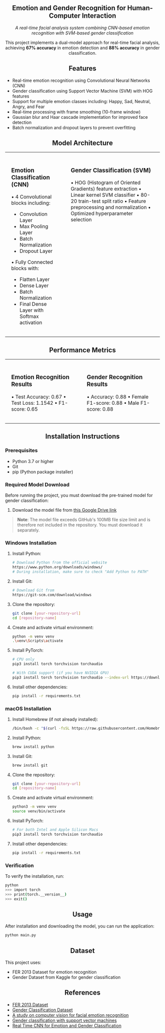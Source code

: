 <h2 align="center">Emotion and Gender Recognition for Human-Computer Interaction</h2>

<p align="center"><i>A real-time facial analysis system combining CNN-based emotion recognition with SVM-based gender classification</i></p>

<div align="center">This project implements a dual-model approach for real-time facial analysis, achieving <b>67% accuracy</b> in emotion detection and <b>88% accuracy</b> in gender classification.</div>

<h2 align="center">Features</h2>

- Real-time emotion recognition using Convolutional Neural Networks (CNN)
- Gender classification using Support Vector Machine (SVM) with HOG features
- Support for multiple emotion classes including: Happy, Sad, Neutral, Angry, and Fear
- Real-time processing with frame smoothing (10-frame window)
- Gaussian blur and Haar cascade implementation for improved face detection
- Batch normalization and dropout layers to prevent overfitting

<h2 align="center">Model Architecture</h2>

<table align="center" style="margin: 0 auto; border-collapse: collapse;">
<tr>
<td align="left" style="padding: 20px; vertical-align: top;">
<h3>Emotion Classification (CNN)</h3>

• 4 Convolutional blocks including:
  - Convolution Layer
  - Max Pooling Layer
  - Batch Normalization
  - Dropout Layer

• Fully Connected blocks with:
  - Flatten Layer
  - Dense Layer
  - Batch Normalization
  - Final Dense Layer with Softmax activation
</td>
<td align="left" style="padding: 20px; vertical-align: top;">
<h3>Gender Classification (SVM)</h3>

• HOG (Histogram of Oriented Gradients) feature extraction
• Linear kernel SVM classifier
• 80-20 train-test split ratio
• Feature preprocessing and normalization
• Optimized hyperparameter selection
</td>
</tr>
</table>

<h2 align="center">Performance Metrics</h2>

<table align="center" style="margin: 0 auto; border-collapse: collapse;">
<tr>
<td align="left" style="padding: 20px; vertical-align: top;">
<h3>Emotion Recognition Results</h3>

• Test Accuracy: 0.67
• Test Loss: 1.1542
• F1-score: 0.65
</td>
<td align="left" style="padding: 20px; vertical-align: top;">
<h3>Gender Recognition Results</h3>

• Accuracy: 0.88
• Female F1-score: 0.88
• Male F1-score: 0.88
</td>
</tr>
</table>

<h2 align="center">Installation Instructions</h2>

### Prerequisites
- Python 3.7 or higher
- Git
- pip (Python package installer)

### Required Model Download
Before running the project, you must download the pre-trained model for gender classification:
1. Download the model file from [this Google Drive link](https://drive.google.com/file/d/1dTc5i03YORHfJlixI6TDWCmLmEsLin2O/view?usp=sharing)

> **Note**: The model file exceeds GitHub's 100MB file size limit and is therefore not included in the repository. You must download it separately.

### Windows Installation

1. Install Python:
   ```bash
   # Download Python from the official website
   https://www.python.org/downloads/windows/
   # During installation, make sure to check "Add Python to PATH"
   ```

2. Install Git:
   ```bash
   # Download Git from
   https://git-scm.com/download/windows
   ```

3. Clone the repository:
   ```bash
   git clone [your-repository-url]
   cd [repository-name]
   ```

4. Create and activate virtual environment:
   ```bash
   python -m venv venv
   .\venv\Scripts\activate
   ```

5. Install PyTorch:
   ```bash
   # CPU only
   pip3 install torch torchvision torchaudio
   
   # With CUDA support (if you have NVIDIA GPU)
   pip3 install torch torchvision torchaudio --index-url https://download.pytorch.org/whl/cu118
   ```

6. Install other dependencies:
   ```bash
   pip install -r requirements.txt
   ```

### macOS Installation

1. Install Homebrew (if not already installed):
   ```bash
   /bin/bash -c "$(curl -fsSL https://raw.githubusercontent.com/Homebrew/install/master/install.sh)"
   ```

2. Install Python:
   ```bash
   brew install python
   ```

3. Install Git:
   ```bash
   brew install git
   ```

4. Clone the repository:
   ```bash
   git clone [your-repository-url]
   cd [repository-name]
   ```

5. Create and activate virtual environment:
   ```bash
   python3 -m venv venv
   source venv/bin/activate
   ```

6. Install PyTorch:
   ```bash
   # For both Intel and Apple Silicon Macs
   pip3 install torch torchvision torchaudio
   ```

7. Install other dependencies:
   ```bash
   pip install -r requirements.txt
   ```

### Verification
To verify the installation, run:
```bash
python
>>> import torch
>>> print(torch.__version__)
>>> exit()
```

<h2 align="center">Usage</h2>

After installation and downloading the model, you can run the application:

```bash
python main.py
```

<h2 align="center">Dataset</h2>

This project uses:
- FER 2013 Dataset for emotion recognition
- Gender Dataset from Kaggle for gender classification

<h2 align="center">References</h2>

- [FER 2013 Dataset](https://www.kaggle.com/datasets/msambare/fer2013/data)
- [Gender Classification Dataset](https://www.kaggle.com/datasets/yasserhessein/gender-dataset)
- [A study on computer vision for facial emotion recognition](https://www.nature.com/articles/s41598-023-35446-4.pdf)
- [Gender classification with support vector machines](https://ieeexplore.ieee.org/document/840651)
- [Real Time CNN for Emotion and Gender Classification](https://github.com/oarriaga/face_classification/blob/master/report.pdf)
